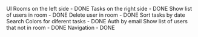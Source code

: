 UI
Rooms on the left side - DONE
Tasks on the right side - DONE
Show list of users in room - DONE
Delete user in room - DONE
Sort tasks by date
Search
Colors for diferent tasks - DONE
Auth by email
Show list of users that not in room - DONE
Navigation - DONE
